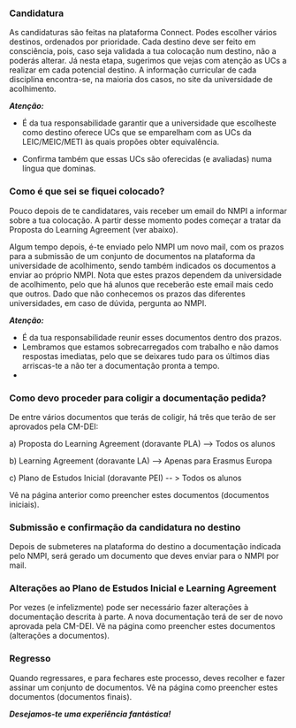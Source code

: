 
### Candidatura
As candidaturas são feitas na plataforma Connect. Podes escolher vários destinos, ordenados por prioridade. Cada destino deve ser feito em consciência, pois, caso seja validada a tua colocação num destino, não a poderás alterar. Já nesta etapa, sugerimos que vejas com atenção as UCs a realizar em cada potencial destino. A informação curricular de cada disciplina encontra-se, na maioria dos casos, no site da universidade de acolhimento.

***Atenção:***
- É da tua responsabilidade garantir que a universidade que escolheste como destino oferece UCs que se emparelham com as UCs da LEIC/MEIC/METI às quais propões obter equivalência.

- Confirma também que essas UCs são oferecidas (e avaliadas) numa língua que dominas.

### Como é que sei se fiquei colocado?

Pouco depois de te candidatares, vais receber um email do NMPI a informar sobre a tua colocação. A partir desse momento podes começar a tratar da Proposta do Learning Agreement (ver abaixo).

Algum tempo depois, é-te enviado pelo NMPI um novo mail, com os prazos para a submissão de um conjunto de documentos na plataforma da universidade de acolhimento, sendo também indicados os documentos a enviar ao próprio NMPI. Nota que estes prazos dependem da universidade de acolhimento, pelo que há alunos que receberão este email mais cedo que outros. Dado que não conhecemos os prazos das diferentes universidades, em caso de dúvida, pergunta ao NMPI.

***Atenção:***
- É da tua responsabilidade reunir esses documentos dentro dos prazos.
- Lembramos que estamos sobrecarregados com trabalho e não damos respostas imediatas, pelo que se deixares tudo para os últimos dias arriscas-te a não ter a documentação pronta a tempo.
- 
### Como devo proceder para coligir a documentação pedida?

De entre vários documentos que terás de coligir, há três que terão de ser aprovados pela CM-DEI:

a) Proposta do Learning Agreement (doravante PLA) --> Todos os alunos

b) Learning Agreement (doravante LA) --> Apenas para Erasmus Europa

c) Plano de Estudos Inicial (doravante PEI) -- > Todos os alunos

Vê na página anterior como preencher estes documentos (documentos iniciais).

### Submissão e confirmação da candidatura no destino

Depois de submeteres na plataforma do destino a documentação indicada pelo NMPI, será gerado um documento que deves enviar para o NMPI por mail.

### Alterações ao Plano de Estudos Inicial e Learning Agreement

Por vezes (e infelizmente) pode ser necessário fazer alterações à documentação descrita à parte. A nova documentação terá de ser de novo aprovada pela CM-DEI. Vê na página como preencher estes documentos (alterações a documentos).

### Regresso
Quando regressares, e para fechares este processo, deves recolher e fazer assinar um conjunto de documentos. Vê na página como preencher estes documentos (documentos finais).

***Desejamos-te uma experiência fantástica!***
